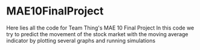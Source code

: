 # MAE10FinalProject
Here lies all the code for Team Thing's MAE 10 Final Project
In this code we try to predict the movement of the stock market with the moving average indicator by plotting several graphs and running simulations
